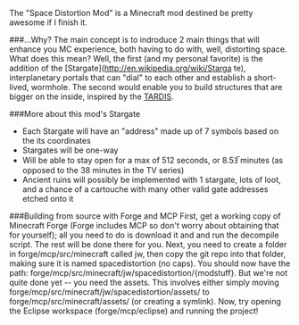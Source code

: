 The "Space Distortion Mod" is a Minecraft mod destined be pretty awesome if I finish it.

###...Why?
The main concept is to indroduce 2 main things that will enhance you MC experience, both having to do with, well, distorting space. What does this
mean? Well, the first (and my personal favorite) is the addition of the [Stargate](http://en.wikipedia.org/wiki/Starga
te), interplanetary portals that can "dial" to each other and establish a short-lived, wormhole. The second would enable you to build structures
that are bigger on the inside, inspired by the [TARDIS](http://en.wikipedia.org/wiki/TARDIS).

###More about this mod's Stargate
- Each Stargate will have an "address" made up of 7 symbols based on the its coordinates
- Stargates will be one-way
- Will be able to stay open for a max of 512 seconds, or 8.53̅ minutes (as opposed to the 38 minutes in the TV series)
- Ancient ruins will possibly be implemented with 1 stargate, lots of loot, and a chance of a cartouche with many other valid gate addresses
etched onto it

###Building from source with Forge and MCP
First, get a working copy of Minecraft Forge (Forge includes MCP so don't worry about obtaining that for yourself); all you need to do is download
it and and run the decompile script. The rest will be done there for you.
Next, you need to create a folder in forge/mcp/src/minecraft called jw, then copy the git repo into that folder, making sure it is named
spacedistortion (no caps). You should now have the path: forge/mcp/src/minecraft/jw/spacedistortion/{modstuff}. But we're not quite done yet --
you need the assets. This involves either simply moving forge/mcp/src/minecraft/jw/spacedistortion/assets/ to forge/mcp/src/minecraft/assets/ (or
creating a symlink). Now, try opening the Eclipse workspace (forge/mcp/eclipse) and running the project!